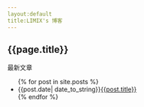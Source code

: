 ```yaml
---
layout:default
title:LIMIX's 博客
---
```

<h2>{{page.title}}</h2>
<p>最新文章</p>
<ul>
{% for post in site.posts %}
<li>{{post.date| date_to_string}}<a
href="{{site.baseurl}}{{post.url}}">{{post.title}}</a></li>
{% endfor %}
</ul>


